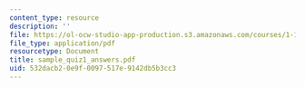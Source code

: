 ```yaml
---
content_type: resource
description: ''
file: https://ol-ocw-studio-app-production.s3.amazonaws.com/courses/1-124j-foundations-of-software-engineering-fall-2000/532dacb20e9f0097517e9142db5b3cc3_sample_quiz1_answers.pdf
file_type: application/pdf
resourcetype: Document
title: sample_quiz1_answers.pdf
uid: 532dacb2-0e9f-0097-517e-9142db5b3cc3
---
```

